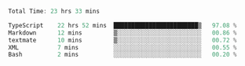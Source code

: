 <!--START_SECTION:waka-->

```typescript
Total Time: 23 hrs 33 mins

TypeScript    22 hrs 52 mins  ████████████████████████▒   97.08 %
Markdown      12 mins         ▒░░░░░░░░░░░░░░░░░░░░░░░░   00.86 %
textmate      10 mins         ▒░░░░░░░░░░░░░░░░░░░░░░░░   00.72 %
XML           7 mins          ░░░░░░░░░░░░░░░░░░░░░░░░░   00.55 %
Bash          2 mins          ░░░░░░░░░░░░░░░░░░░░░░░░░   00.20 %
```

<!--END_SECTION:waka-->
